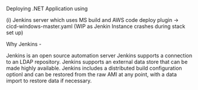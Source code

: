 Deploying .NET Application using

(i) Jenkins server which uses MS build and AWS code deploy plugin -> cicd-windows-master.yaml (WIP as Jenkin Instance crashes during stack set up)

Why Jenkins -

Jenkins is an open source automation server 
Jenkins supports a connection to an LDAP repository. 
Jenkins supports an external data store that can be made highly available. 
Jenkins includes a distributed build configuration optionl and can be restored from the raw AMI at any point, with a data import to restore data if necessary. 
